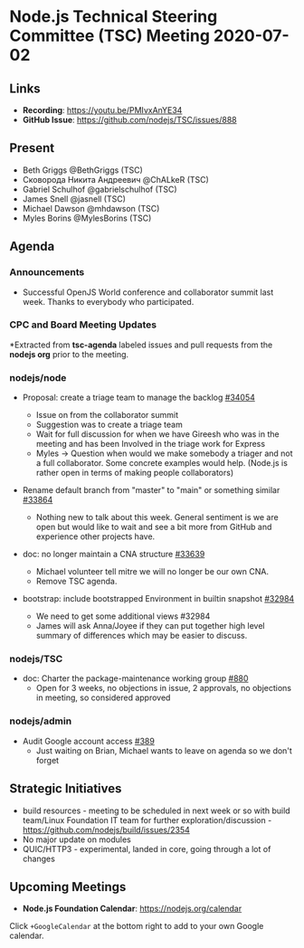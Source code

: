 ﻿# Node.js Technical Steering Committee (TSC) Meeting 2020-07-02

## Links

* **Recording**: https://youtu.be/PMIvxAnYE34
* **GitHub Issue**: https://github.com/nodejs/TSC/issues/888

## Present

* Beth Griggs @BethGriggs (TSC)
* Сковорода Никита Андреевич @ChALkeR (TSC)
* Gabriel Schulhof @gabrielschulhof (TSC)
* James Snell @jasnell (TSC)
* Michael Dawson @mhdawson (TSC)
* Myles Borins @MylesBorins (TSC)

## Agenda

### Announcements

* Successful OpenJS World conference and collaborator summit last week. Thanks to
  everybody who participated.

### CPC and Board Meeting Updates
 
*Extracted from **tsc-agenda** labeled issues and pull requests from the **nodejs org** prior to the meeting.

### nodejs/node

* Proposal: create a triage team to manage the backlog [#34054](https://github.com/nodejs/node/issues/34054)
  * Issue on from the collaborator summit
  * Suggestion was to create a triage team
  * Wait for full discussion for when we have Gireesh who was in the meeting and has been
     Involved in the triage work for Express
  * Myles -> Question when would we make somebody a triager and not a full collaborator.
    Some concrete examples would help. (Node.js is rather open in terms of making people
    collaborators)

* Rename default branch from "master" to "main" or something similar [#33864](https://github.com/nodejs/node/issues/33864)
  * Nothing new to talk about this week. General sentiment is we are open but would like to wait
    and see a bit more from GitHub and experience other projects have.

* doc: no longer maintain a CNA structure [#33639](https://github.com/nodejs/node/pull/33639)
  * Michael volunteer tell mitre we will no longer be our own CNA.
  * Remove TSC agenda.

* bootstrap: include bootstrapped Environment in builtin snapshot  [#32984](https://github.com/nodejs/node/pull/32984)
  * We need to get some additional views #32984
  * James will ask Anna/Joyee if they can put together high level summary of differences which
    may be easier to discuss.

### nodejs/TSC

* doc: Charter the package-maintenance working group [#880](https://github.com/nodejs/TSC/pull/880)
  * Open for 3 weeks, no objections in issue, 2 approvals, no objections in meeting, so
     considered approved

### nodejs/admin

* Audit Google account access [#389](https://github.com/nodejs/admin/issues/389)
  * Just waiting on Brian, Michael wants to leave on agenda so we don't forget


## Strategic Initiatives

* build resources - meeting to be scheduled in next week or so with build team/Linux Foundation IT team for further exploration/discussion - https://github.com/nodejs/build/issues/2354
* No major update on modules 
* QUIC/HTTP3 - experimental, landed in core, going through a lot of changes

## Upcoming Meetings


* **Node.js Foundation Calendar**: https://nodejs.org/calendar


Click `+GoogleCalendar` at the bottom right to add to your own Google calendar.
